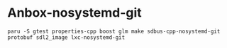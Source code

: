 # Anbox-nosystemd-git
`paru -S gtest properties-cpp boost glm make sdbus-cpp-nosystemd-git protobuf sdl2_image lxc-nosystemd-git`
